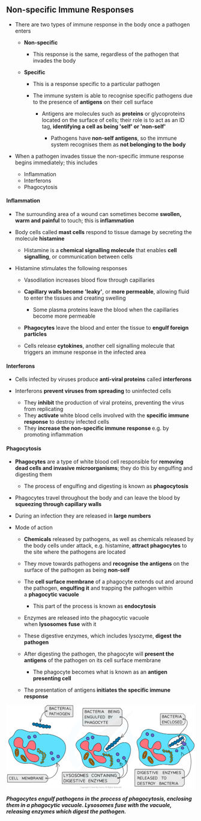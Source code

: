 Non-specific Immune Responses
-----------------------------

* There are two types of immune response in the body once a pathogen enters

  + <b>Non-specific</b>

    - This response is the same, regardless of the pathogen that invades the body
  + <b>Specific</b>

    - This is a response specific to a particular pathogen
    - The immune system is able to recognise specific pathogens due to the presence of <b>antigens</b> on their cell surface

      * Antigens are molecules such as <b>proteins</b> or glycoproteins located on the surface of cells; their role is to act as an ID tag, <b>identifying a cell as being 'self' or 'non-self'</b>

        + Pathogens have<b> non-self antigens</b>, so the immune system recognises them as <b>not belonging to the body</b>
* When a pathogen invades tissue the non-specific immune response begins immediately; this includes

  + Inflammation
  + Interferons
  + Phagocytosis

#### Inflammation

* The surrounding area of a wound can sometimes become <b>swollen, warm and painful</b> to touch; this is<b> inflammation</b>
* Body cells called <b>mast cells</b> respond to tissue damage by secreting the molecule <b>histamine</b>

  + Histamine is a <b>chemical signalling molecule</b> that enables <b>cell signalling</b>, or communication between cells
* Histamine stimulates the following responses

  + Vasodilation increases blood flow through capillaries
  + <b>Capillary walls become 'leaky'</b>, or<b> more permeable</b>, allowing fluid to enter the tissues and creating swelling

    - Some plasma proteins leave the blood when the capillaries become more permeable
  + <b>Phagocytes</b> leave the blood and enter the tissue to <b>engulf foreign particles</b>
  + Cells release <b>cytokines</b>, another cell signalling molecule that triggers an immune response in the infected area

#### Interferons

* Cells infected by viruses produce <b>anti-viral proteins</b> called <b>interferons</b>
* Interferons <b>prevent viruses from spreading</b> to uninfected cells

  + They <b>inhibit</b> the production of viral proteins, preventing the virus from replicating
  + They <b>activate </b>white blood cells involved with the <b>specific immune response</b> to destroy infected cells
  + They <b>increase the non-specific immune response </b>e.g. by promoting inflammation

#### Phagocytosis

* <b>Phagocytes</b> are a type of white blood cell responsible for <b>removing dead cells and invasive microorganisms</b>; they do this by engulfing and digesting them

  + The process of engulfing and digesting is known as <b>phagocytosis</b>
* Phagocytes travel throughout the body and can leave the blood by <b>squeezing through capillary walls</b>
* During an infection they are released in <b>large numbers</b>
* Mode of action

  + <b>Chemicals</b> released by pathogens, as well as chemicals released by the body cells under attack, e.g. histamine,<b> attract phagocytes</b> to the site where the pathogens are located
  + They move towards pathogens and <b>recognise</b> <b>the antigens</b> on the surface of the pathogen as being <b>non-self</b>
  + The <b>cell surface membrane</b> of a phagocyte extends out and around the pathogen, <b>engulfing it</b> and trapping the pathogen within a <b>phagocytic vacuole</b>

    - This part of the process is known as <b>endocytosis</b>
  + Enzymes are released into the phagocytic vacuole when <b>lysosomes</b> <b>fuse</b> with it
  + These digestive enzymes, which includes lysozyme, <b>digest</b> <b>the pathogen</b>
  + After digesting the pathogen, the phagocyte will <b>present the antigens</b> of the pathogen on its cell surface membrane

    - The phagocyte becomes what is known as an <b>antigen presenting cell</b>
  + The presentation of antigens<b> initiates the specific immune response</b>

![Phagocytic white blood cells](Phagocytic-white-blood-cells.png)

<i><b>Phagocytes engulf pathogens in the process of phagocytosis, enclosing them in a phagocytic vacuole. Lysosomes fuse with the vacuole, releasing enzymes which digest the pathogen.</b></i>